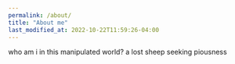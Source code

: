 ```yaml
---
permalink: /about/
title: "About me"
last_modified_at: 2022-10-22T11:59:26-04:00
---
```


who am i in this manipulated world?
a lost sheep seeking piousness
